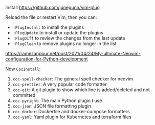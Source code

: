 Install https://github.com/junegunn/vim-plug

Reload the file or restart Vim, then you can:

  * `:PlugInstall` to install the plugins
  * `:PlugUpdate` to install or update the plugins
  * `:PlugDiff` to review the changes from the last update
  * `:PlugClean` to remove plugins no longer in the list

https://ramezanpour.net/post/2021/04/24/My-ultimate-Neovim-configuration-for-Python-development

Now `CocInstall`:

  1. `coc-spell-checker`: The general spell checker for neovim
  1. `coc-prettier`: A very popular code formatter
  1. `coc-git`: A git plugin to show which line is added/deleted and not committed
  1. `coc-pyright`: The main Python plugin I use
  1. `coc-json`: JSON file formatting plugin
  1. `coc-docker`: Dockerfile and docker-compose formatters
  1. `coc-yaml`: Yaml plugin for Kubernetes and terraform files

